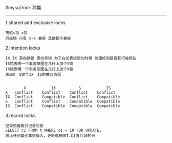 #mysql lock 种类

-------------------------------------------

1.shared and exclusive locks

    简称s锁 x锁
    行级锁 只有 s-s 兼容 其他都不兼容 

2.intention locks

    IX IX 意向读锁 意向写锁 为了在加表级锁的时候 快速检测是否有行被锁住
    IS锁表明一个事务意图在几行上加个S锁
    IX锁表明一个事务意图在几行上加个X锁
    表级X　S锁与IX　IS的兼容情况

    
            X	        IX      	S	        IS
    X	Conflict	Conflict	Conflict	Conflict
    IX	Conflict	Compatible	Conflict	Compatible
    S	Conflict	Conflict	Compatible	Compatible
    IS	Conflict	Compatible	Compatible	Compatible

3.record locks

    记录锁是索引记录的锁 
    SELECT c1 FROM t WHERE c1 = 10 FOR UPDATE;
    防止任何其他事务插入，更新或删除T.C1值为10的行


